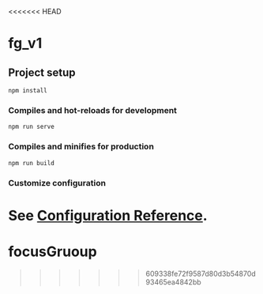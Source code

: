 <<<<<<< HEAD
# fg_v1

## Project setup
```
npm install
```

### Compiles and hot-reloads for development
```
npm run serve
```

### Compiles and minifies for production
```
npm run build
```

### Customize configuration
See [Configuration Reference](https://cli.vuejs.org/config/).
=======
# focusGruoup
>>>>>>> 609338fe72f9587d80d3b54870d93465ea4842bb
